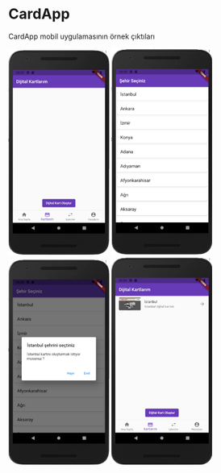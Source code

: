 # CardApp
CardApp mobil uygulamasının örnek çıktıları

<img src="https://github.com/beyzakaratas/CardApp/blob/main/CardApp_Ekran_%C3%87%C4%B1kt%C4%B1lar%C4%B1/Dijital_kart_olu%C5%9Fturma_ekran%C4%B1.png" width="200"> <img src="https://github.com/beyzakaratas/CardApp/blob/main/CardApp_Ekran_%C3%87%C4%B1kt%C4%B1lar%C4%B1/%C5%9Eehir_se%C3%A7imi_ekran%C4%B1.png" width="200"> <img src="https://github.com/beyzakaratas/CardApp/blob/main/CardApp_Ekran_%C3%87%C4%B1kt%C4%B1lar%C4%B1/%C5%9Eehir_se%C3%A7imi_sorgu_ekran%C4%B1.png" width="200"> <img src="https://github.com/beyzakaratas/CardApp/blob/main/CardApp_Ekran_%C3%87%C4%B1kt%C4%B1lar%C4%B1/Dijital_kart_ekran%C4%B1.png" width="200">




